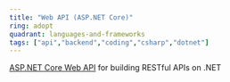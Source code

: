 ```yaml
---
title: "Web API (ASP.NET Core)"
ring: adopt
quadrant: languages-and-frameworks
tags: ["api","backend","coding","csharp","dotnet"]
---
```


[ASP.NET Core Web API](https://learn.microsoft.com/en-us/aspnet/core/web-api) for building RESTful APIs on .NET
